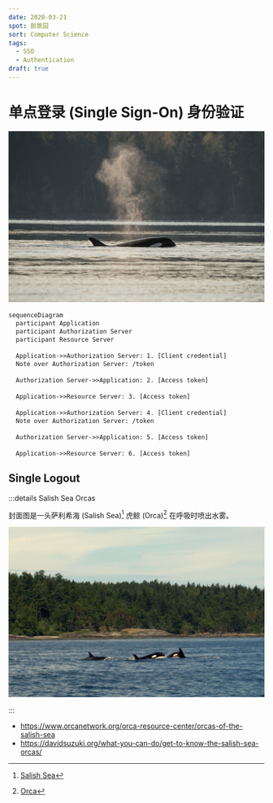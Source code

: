 ```yaml
---
date: 2020-03-21
spot: 郎景园
sort: Computer Science
tags:
  - SSO
  - Authentication
draft: true
---
```


# 单点登录 (Single Sign-On) 身份验证

![Orca exhaling](./salish-sea-orca-exhaling.jpg "Permitted under [CC BY-NC 4.0](https://creativecommons.org/licenses/by-nc/4.0/) (image resized). © [**liamkmc**](https://www.inaturalist.org/people/liamkmc). [*inaturalist.org*](https://www.inaturalist.org/photos/106254096).")

```mermaid
sequenceDiagram
  participant Application
  participant Authorization Server
  participant Resource Server

  Application->>Authorization Server: 1. [Client credential]
  Note over Authorization Server: /token

  Authorization Server->>Application: 2. [Access token]

  Application->>Resource Server: 3. [Access token]

  Application->>Authorization Server: 4. [Client credential]
  Note over Authorization Server: /token

  Authorization Server->>Application: 5. [Access token]

  Application->>Resource Server: 6. [Access token]
```

## Single Logout

:::details Salish Sea Orcas

封面图是一头萨利希海 (Salish Sea)[^salish_sea] 虎鲸 (Orca)[^orca] 在呼吸时喷出水雾。

[^salish_sea]: [Salish Sea](https://en.wikipedia.org/wiki/Salish_Sea)
[^orca]: [Orca](https://en.wikipedia.org/wiki/Orca)

![Salish Sea Orcas](./salish-sea-orcas.jpg "Permitted under [CC BY-NC 4.0](https://creativecommons.org/licenses/by-nc/4.0/) (image resized). © [**Antonio Flores**](https://www.inaturalist.org/people/antonioflores). [*inaturalist.org*](https://www.inaturalist.org/photos/70768468).")

:::

- <https://www.orcanetwork.org/orca-resource-center/orcas-of-the-salish-sea>
- <https://davidsuzuki.org/what-you-can-do/get-to-know-the-salish-sea-orcas/>
